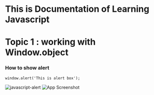 # This is Documentation of Learning Javascript
# Topic 1 : working with  Window.object
### How to show alert
```
window.alert('This is alert box');
```
![javascript-alert](https://user-images.githubusercontent.com/95132323/143727867-09a27ffe-c5dd-4964-a54f-cfc02a8764f9.png)
![App Screenshot](https://imgur.com/XLOhzHI)
